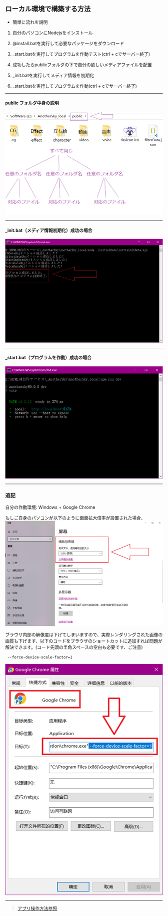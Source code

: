 ## ローカル環境で構築する方法

- 簡単に流れを説明
1. 自分のパソコンにNodejsをインストール

2. @install.batを実行して必要なパッケージをダウンロード

3. _start.batを実行してプログラムを作動テスト(ctrl + cでサーバー終了)

4. 成功したらpublicフォルダの下で自分の欲しいメディアファイルを配置

5. _init.batを実行してメディア情報を初期化

6. _start.batを実行してプログラムを作動(ctrl + cでサーバー終了)

***
#### public フォルダ中身の説明
![配置説明](./README/ファイル構造.png)

***
#### _init.bat（メディア情報初期化）成功の場合
![配置説明](./README/初期化.png)

***
#### _start.bat（プログラムを作動）成功の場合
![配置説明](./README/作動成功.png)

***
### 追記
自分の作動環境: Windows + Google Chrome

もしご自身のパソコンが以下のように画面拡大倍率が設置された場合、
![DPI](./README/DPI.png)

ブラウザ内部の解像度は下げてしまいますので、実際レンダリングされた画像の画質も下げます、以下のコードをブラウザのショートカットに追加すれば問題が解決できます。(コード先頭の半角スペースの空白も必要です、ご注意)
```
 --force-device-scale-factor=1
```
![Chrome](./README/Chrome.png)

***
> [アプリ操作方法参照](https://github.com/Gladiale/AnotherSky_Web)

